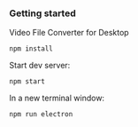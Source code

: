 ### Getting started

Video File Converter for Desktop

`npm install`

Start dev server:

`npm start`

In a new terminal window:

`npm run electron`
